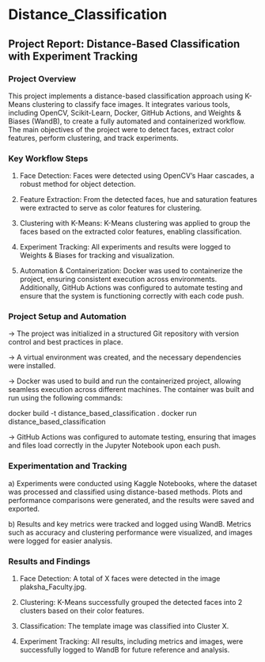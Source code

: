 # Distance_Classification
## Project Report: Distance-Based Classification with Experiment Tracking

### Project Overview
This project implements a distance-based classification approach using K-Means clustering to classify face images. It integrates various tools, including OpenCV, Scikit-Learn, Docker, GitHub Actions, and Weights & Biases (WandB), to create a fully automated and containerized workflow. The main objectives of the project were to detect faces, extract color features, perform clustering, and track experiments.

### Key Workflow Steps

1. Face Detection: Faces were detected using OpenCV’s Haar cascades, a robust method for object detection.

2. Feature Extraction: From the detected faces, hue and saturation features were extracted to serve as color features for clustering.

3. Clustering with K-Means: K-Means clustering was applied to group the faces based on the extracted color features, enabling classification.

4. Experiment Tracking: All experiments and results were logged to Weights & Biases for tracking and visualization.

5. Automation & Containerization: Docker was used to containerize the project, ensuring consistent execution across environments. Additionally, GitHub Actions was configured to automate testing and ensure that the system is functioning correctly with each code push.

### Project Setup and Automation

-> The project was initialized in a structured Git repository with version control and best practices in place.

-> A virtual environment was created, and the necessary dependencies were installed.

-> Docker was used to build and run the containerized project, allowing seamless execution across different machines. The container was built and run using the following commands:

docker build -t distance_based_classification .
docker run distance_based_classification

-> GitHub Actions was configured to automate testing, ensuring that images and files load correctly in the Jupyter Notebook upon each push.

### Experimentation and Tracking

a) Experiments were conducted using Kaggle Notebooks, where the dataset was processed and classified using distance-based methods. Plots and performance comparisons were generated, and the results were saved and exported.

b) Results and key metrics were tracked and logged using WandB. Metrics such as accuracy and clustering performance were visualized, and images were logged for easier analysis.

### Results and Findings

1. Face Detection: A total of X faces were detected in the image plaksha_Faculty.jpg.
  
2. Clustering: K-Means successfully grouped the detected faces into 2 clusters based on their color features.
  
3. Classification: The template image was classified into Cluster X.

4. Experiment Tracking: All results, including metrics and images, were successfully logged to WandB for future reference and analysis.

